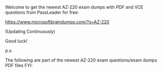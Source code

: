 Welcome to get the newest AZ-220 exam dumps with PDF and VCE questions from PassLeader for free:

https://www.microsoftbraindumps.com/?s=AZ-220

(Updating Continuously)

Good luck!

p.s.

The following are part of the newest AZ-220 exam questions/exam dumps PDF files FYI:
